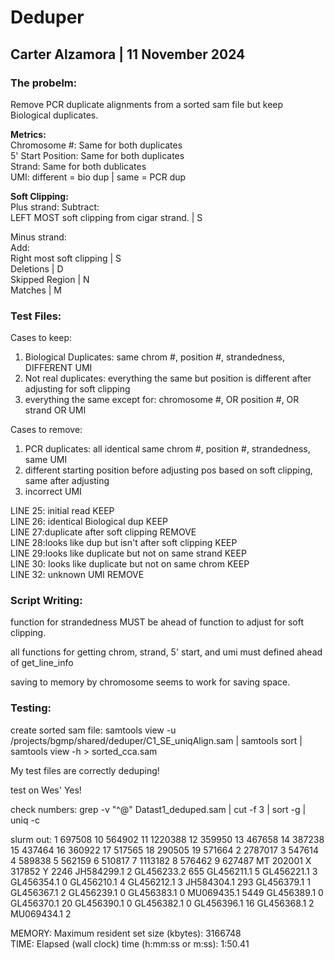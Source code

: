# Deduper 
## Carter Alzamora | 11 November 2024

### The probelm:
Remove PCR duplicate alignments from a sorted sam file but keep Biological duplicates.

**Metrics:**\
Chromosome #: Same for both duplicates\
5' Start Position: Same for both duplicates\
Strand: Same for both dublicates\
UMI: different = bio dup | same = PCR dup 

**Soft Clipping:**\
Plus strand:
Subtract:\
LEFT MOST soft clipping from cigar strand. | S

Minus strand:\
Add:\
Right most soft clipping | S\
Deletions | D\
Skipped Region | N\
Matches | M

### Test Files: 
Cases to keep: 
1. Biological Duplicates: same chrom #, position #, strandedness, DIFFERENT UMI 
2. Not real duplicates: everything the same but position is different after adjusting for soft clipping 
3. everything the same except for: chromosome #, OR position #, OR strand OR UMI 

Cases to remove:
1. PCR duplicates: all identical same chrom #, position #, strandedness, same UMI
2. different starting position before adjusting pos based on soft clipping, same after adjusting 
3. incorrect UMI 

LINE 25: initial read KEEP  
LINE 26: identical Biological dup KEEP\
LINE 27:duplicate after soft clipping REMOVE\
LINE 28:looks like dup but isn't after soft clipping KEEP\
LINE 29:looks like duplicate but not on same strand KEEP\
LINE 30: looks like duplicate but not on same chrom KEEP\
LINE 32: unknown UMI REMOVE

### Script Writing: 

function for strandedness MUST be ahead of function to adjust for soft clipping.

all functions for getting chrom, strand, 5' start, and umi must defined ahead of get_line_info 

saving to memory by chromosome seems to work for saving space. 

### Testing: 
create sorted sam file: 
samtools view -u /projects/bgmp/shared/deduper/C1_SE_uniqAlign.sam | samtools sort | samtools view -h > sorted_cca.sam

My test files are correctly deduping! 

test on Wes' Yes! 

check numbers: 
grep -v "^@" Datast1_deduped.sam | cut -f 3 | sort -g | uniq -c

slurm out: 
1   697508
10   564902
11   1220388
12   359950
13   467658
14   387238
15   437464
16   360922
17   517565
18   290505
19   571664
2   2787017
3   547614
4   589838
5   562159
6   510817
7   1113182
8   576462
9   627487
MT   202001
X   317852
Y   2246
JH584299.1   2
GL456233.2   655
GL456211.1   5
GL456221.1   3
GL456354.1   0
GL456210.1   4
GL456212.1   3
JH584304.1   293
GL456379.1   1
GL456367.1   2
GL456239.1   0
GL456383.1   0
MU069435.1   5449
GL456389.1   0
GL456370.1   20
GL456390.1   0
GL456382.1   0
GL456396.1   16
GL456368.1   2
MU069434.1   2

MEMORY: 	Maximum resident set size (kbytes): 3166748\
TIME: 	Elapsed (wall clock) time (h:mm:ss or m:ss): 1:50.41